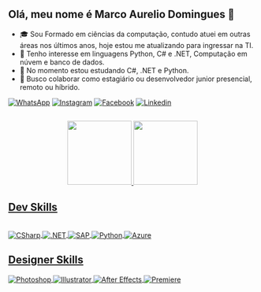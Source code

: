  ## Olá, meu nome é Marco Aurelio Domingues 👋
- 🎓 Sou Formado em ciências da computação, contudo atuei em outras áreas nos últimos anos, hoje estou me atualizando para ingressar na TI.
- 👀 Tenho interesse em linguagens Python, C# e .NET, Computação em núvem e banco de dados.
- 🌱 No momento estou estudando C#, .NET e Python. 
- 💞️ Busco colaborar como estagiário ou desenvolvedor junior presencial, remoto ou híbrido.

[![WhatsApp](https://img.shields.io/badge/WhatsApp-25D366?style=for-the-badge&logo=whatsapp&logoColor=white)](https://api.whatsapp.com/send?1=pt_BR&phone=5517991679858)
[![Instagram](https://img.shields.io/badge/Instagram-E4405F?style=for-the-badge&logo=instagram&logoColor=white)](https://www.instagram.com/lelodomingues/)
[![Facebook](https://img.shields.io/badge/Facebook-1877F2?style=for-the-badge&logo=facebook&logoColor=white)](https://web.facebook.com/lelo.domingues/)
[![Linkedin](	https://img.shields.io/badge/LinkedIn-0077B5?style=for-the-badge&logo=linkedin&logoColor=white)](https://www.linkedin.com/in/marco-aurelio-domingues-24671122a/)

##


<div align="center">
  <a href="https://github.com/MarcoAurelioDomingues">
  <img height="130em" src="https://github-readme-stats.vercel.app/api?username=MarcoAurelioDomingues&show_icons=true&theme=dark&include_all_commits=true&count_private=true"/>
  <img height="130em" src="https://github-readme-stats.vercel.app/api/top-langs/?username=MarcoAurelioDomingues&layout=compact&langs_count=7&theme=dark"/>
</div>

  ## Dev Skills
  <div style="display: inline_block"><br/>
  <img align="center" alt="CSharp" src="https://img.shields.io/badge/C%23-239120?style=for-the-badge&logo=c-sharp&logoColor=white"/>
  <img align="center" alt=".NET" src="https://img.shields.io/badge/.NET-5C2D91?style=for-the-badge&logo=.net&logoColor=white"/>
  <img align="center" alt="SAP" src="https://img.shields.io/badge/SAP-0FAAFF?style=for-the-badge&logo=sap&logoColor=white"/>
  <img align="center" alt="Python" src="https://img.shields.io/badge/Python-3776AB?style=for-the-badge&logo=python&logoColor=white"/>
  <img align="center" alt="Azure" src="https://img.shields.io/badge/Microsoft_Azure-0089D6?style=for-the-badge&logo=microsoft-azure&logoColor=white"/>
    
   ## Designer Skills 
  <img align="center" alt="Photoshop" src="https://aleen42.github.io/badges/src/photoshop.svg"/>
  <img align="center" alt="Illustrator" src="https://aleen42.github.io/badges/src/illustrator.svg"/>
  <img align="center" alt="After Effects" src="https://aleen42.github.io/badges/src/after_effects.svg"/>
  <img align="center" alt="Premiere" src="https://aleen42.github.io/badges/src/premiere.svg"/>
   

</div>
  
  
  
<!---
MarcoAurelioDomingues/MarcoAurelioDomingues is a ✨ special ✨ repository because its `README.md` (this file) appears on your GitHub profile.
You can click the Preview link to take a look at your changes.
--->
